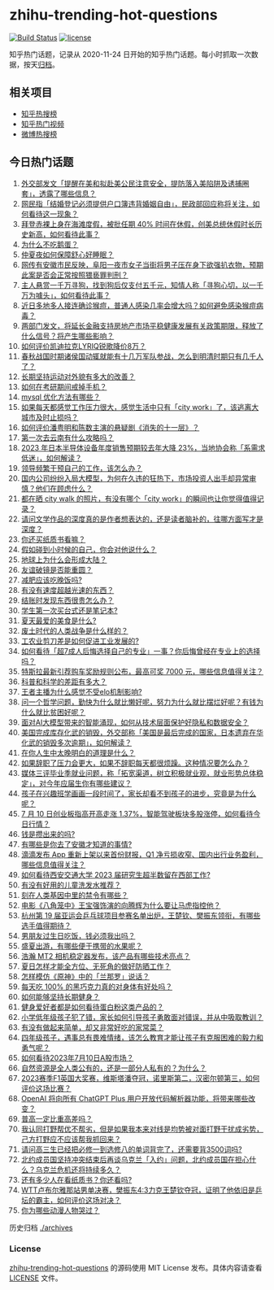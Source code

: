 # zhihu-trending-hot-questions

[![Build Status](https://github.com/justjavac/zhihu-trending-hot-questions/workflows/ci/badge.svg?branch=master)](https://github.com/justjavac/zhihu-trending-hot-questions/actions)
[![license](https://img.shields.io/github/license/justjavac/zhihu-trending-hot-questions)](https://github.com/justjavac/zhihu-trending-hot-questions/blob/master/LICENSE)

知乎热门话题，记录从 2020-11-24
日开始的知乎热门话题。每小时抓取一次数据，按天[归档](./archives)。

## 相关项目

- [知乎热搜榜](https://github.com/justjavac/zhihu-trending-top-search)
- [知乎热门视频](https://github.com/justjavac/zhihu-trending-hot-video)
- [微博热搜榜](https://github.com/justjavac/weibo-trending-hot-search)

## 今日热门话题

<!-- BEGIN -->
<!-- 最后更新时间 Tue Jul 11 2023 07:19:46 GMT+0800 (China Standard Time) -->

1. [外交部发文「提醒在美和拟赴美公民注意安全，提防落入美陷阱及诱捕圈套」，透露了哪些信息？](https://www.zhihu.com/question/611368351)
1. [网民指「结婚登记必须提供户口簿违背婚姻自由」，民政部回应称将关注，如何看待这一现象？](https://www.zhihu.com/question/611310583)
1. [拜登赤裸上身在海滩度假，被批任期 40% 时间在休假，创美总统休假时长历史新高，如何看待此事？](https://www.zhihu.com/question/611322540)
1. [为什么不吃鹅蛋？](https://www.zhihu.com/question/334887852)
1. [仲夏夜如何保障舒心好睡眠？](https://www.zhihu.com/question/603623781)
1. [网传有安徽市民反映，阜阳一夜市女子当街将男子压在身下欲强扒衣物，预期此案是否会正常按照猥亵罪判刑？](https://www.zhihu.com/question/611354606)
1. [主人悬赏一千万寻狗，找到狗后仅支付五千元，知情人称「寻狗心切，以一千万为噱头」，如何看待此事？](https://www.zhihu.com/question/611291798)
1. [近日多地多人接连确诊猴痘，普通人感染几率会增大吗？如何避免感染猴痘病毒？](https://www.zhihu.com/question/611035533)
1. [两部门发文，将延长金融支持房地产市场平稳健康发展有关政策期限，释放了什么信号？将产生哪些影响？](https://www.zhihu.com/question/611373099)
1. [如何评价凯迪拉克LYRIQ锐歌降价8万？](https://www.zhihu.com/question/611313842)
1. [春秋战国时期诸侯国动辄就能有十几万军队参战，怎么到明清时期只有几千人了？](https://www.zhihu.com/question/611197393)
1. [长期坚持运动对外貌有多大的改善？](https://www.zhihu.com/question/585683617)
1. [如何在考研期间戒掉手机？](https://www.zhihu.com/question/458803547)
1. [mysql 优化方法有哪些？](https://www.zhihu.com/question/486575193)
1. [如果每天都感觉工作压力很大，感觉生活中只有「city work」了，该逃离大城市及时止损吗？](https://www.zhihu.com/question/611350258)
1. [如何评价潘粤明和陈数主演的悬疑剧《消失的十一层》？](https://www.zhihu.com/question/610669734)
1. [第一次去云南有什么攻略吗？](https://www.zhihu.com/question/546572662)
1. [2023 年日本半导体设备年度销售预期较去年大降 23%，当地协会称「系需求低迷」，如何解读？](https://www.zhihu.com/question/611340778)
1. [领导频繁干预自己的工作，该怎么办？](https://www.zhihu.com/question/610490646)
1. [国内公司纷纷入局大模型，为何在久违的狂热下，市场投资人出手却异常审慎？他们在顾虑什么？](https://www.zhihu.com/question/611201218)
1. [都在晒 city walk 的照片，有没有哪个「city work」的瞬间也让你觉得值得记录？](https://www.zhihu.com/question/610473672)
1. [请问文学作品的深度真的是作者想表达的，还是读者脑补的，往哪方面写才是深度？](https://www.zhihu.com/question/610820505)
1. [你还买纸质书看嘛？](https://www.zhihu.com/question/608733404)
1. [假如碰到小时候的自己，你会对他说什么？](https://www.zhihu.com/question/595464582)
1. [地球上为什么会形成大陆？](https://www.zhihu.com/question/610339168)
1. [友谊破镜是否能重圆？](https://www.zhihu.com/question/609081734)
1. [减肥应该吃晚饭吗?](https://www.zhihu.com/question/609717183)
1. [有没有速度超越光速的东西？](https://www.zhihu.com/question/603923150)
1. [结账时发现东西很贵怎么办？](https://www.zhihu.com/question/287356623)
1. [学生第一次买台式还是笔记本?](https://www.zhihu.com/question/608408433)
1. [夏天最爱的美食是什么?](https://www.zhihu.com/question/609581574)
1. [废土时代的人类战争是什么样的？](https://www.zhihu.com/question/516825186)
1. [工农业剪刀差是如何促进工业发展的?](https://www.zhihu.com/question/557559100)
1. [如何看待「超7成人后悔选择自己的专业」一事？你后悔曾经在专业上的选择吗？](https://www.zhihu.com/question/611314897)
1. [特斯拉最新引荐购车奖励规则公布，最高可奖 7000 元，哪些信息值得关注？](https://www.zhihu.com/question/611291930)
1. [科普和科学的差距有多大？](https://www.zhihu.com/question/608370850)
1. [王者主播为什么感觉不受elo机制影响?](https://www.zhihu.com/question/604482083)
1. [问一个哲学问题，勤快为什么就比懒好呢，努力为什么就比摆烂好呢？有钱为什么就比贫困好呢？](https://www.zhihu.com/question/606491841)
1. [面对AI大模型带来的智能涌现，如何从技术层面保护好隐私和数据安全？](https://www.zhihu.com/question/611314964)
1. [美国完成库存化武的销毁，外交部称「美国是最后完成的国家，日本遗弃在华化武的销毁多次逾期」，如何解读？](https://www.zhihu.com/question/611347132)
1. [在你人生中太晚明白的道理是什么？](https://www.zhihu.com/question/607506219)
1. [如果辞职了压力会更大，如果不辞职每天都很烦躁。这种情况要怎么办？](https://www.zhihu.com/question/599684561)
1. [媒体三评毕业季就业问题，称「拓宽渠道，树立积极就业观，就业形势总体稳定」，对今年应届生你有哪些建议？](https://www.zhihu.com/question/611313092)
1. [孩子在兴趣班学画画一段时间了，家长却看不到孩子的进步，究竟是为什么呢？](https://www.zhihu.com/question/609312178)
1. [7 月 10 日创业板指高开高走涨 1.37%，智能驾驶板块多股涨停，如何看待今日行情？](https://www.zhihu.com/question/611291937)
1. [钱是攒出来的吗?](https://www.zhihu.com/question/607979197)
1. [有哪些是你去了安徽才知道的事情?](https://www.zhihu.com/question/342694384)
1. [滴滴发布 App 重新上架以来首份财报，Q1 净亏损收窄、国内出行业务盈利，哪些信息值得关注？](https://www.zhihu.com/question/611281492)
1. [如何看待西安交通大学 2023 届研究生超半数留在西部工作?](https://www.zhihu.com/question/610800309)
1. [有没有好用的儿童洗发水推荐？](https://www.zhihu.com/question/375663345)
1. [刻在人类基因中里的禁令有哪些？](https://www.zhihu.com/question/602124752)
1. [电影《八角笼中》王宝强饰演的向腾辉为什么要让马虎指控他？](https://www.zhihu.com/question/609865617)
1. [杭州第 19 届亚运会乒乓球项目参赛名单出炉，王楚钦、樊振东领衔，有哪些选手值得期待？](https://www.zhihu.com/question/611305090)
1. [男朋友过生日吃饭，钱必须我出吗？](https://www.zhihu.com/question/610611754)
1. [盛夏出游，有哪些便于携带的水果呢？](https://www.zhihu.com/question/606108231)
1. [浩瀚 MT2 相机稳定器发布，该产品有哪些技术亮点？](https://www.zhihu.com/question/603877527)
1. [夏日怎样才能全方位、无死角的做好防晒工作？](https://www.zhihu.com/question/609577745)
1. [怎样模仿《原神》中的「兰那罗」说话？](https://www.zhihu.com/question/557375877)
1. [每天吃 100% 的黑巧克力真的对身体有好处吗？](https://www.zhihu.com/question/536065533)
1. [如何能够坚持长期健身？](https://www.zhihu.com/question/608157144)
1. [健身爱好者都是如何看待蛋白粉这类产品的？](https://www.zhihu.com/question/610538692)
1. [小学低年级孩子犯了错，家长如何引导孩子勇敢面对错误，并从中吸取教训？](https://www.zhihu.com/question/607556751)
1. [有没有做起来简单，却又非常好吃的家常菜？](https://www.zhihu.com/question/608585302)
1. [四年级孩子，遇事总有畏难情绪，该怎么教育才能让孩子有克服困难的毅力和勇气呢？](https://www.zhihu.com/question/610415109)
1. [如何看待2023年7月10日A股市场？](https://www.zhihu.com/question/611286756)
1. [自然资源是全人类公有的，还是一部分人私有的？为什么？](https://www.zhihu.com/question/588869324)
1. [2023赛季F1英国大奖赛，维斯塔潘夺冠，诺里斯第二，汉密尔顿第三，如何评价这场比赛？](https://www.zhihu.com/question/611238148)
1. [OpenAI 将向所有 ChatGPT Plus 用户开放代码解析器功能，将带来哪些改变？](https://www.zhihu.com/question/611024514)
1. [普高一定比重高差吗？](https://www.zhihu.com/question/608330038)
1. [我认同打野帮优不帮劣，但是如果我本来对线是均势被对面打野干扰成劣势，己方打野应不应该帮我抓回来？](https://www.zhihu.com/question/610790132)
1. [请问高三生已经把必修一到选修八的单词背完了，还需要背3500词吗?](https://www.zhihu.com/question/600066807)
1. [北约成员国坚持冲突结束后再谈乌克兰「入约」问题，北约成员国在担心什么？乌克兰危机还将持续多久？](https://www.zhihu.com/question/611285742)
1. [还有多少人在看纸质书？你还看吗?](https://www.zhihu.com/question/608434108)
1. [WTT卢布尔雅那站男单决赛，樊振东4:3力克王楚钦夺冠，证明了他依旧是乒坛的霸主，如何评价这场对决？](https://www.zhihu.com/question/611262204)
1. [你为哪些动漫人物哭过？](https://www.zhihu.com/question/605322477)

<!-- END -->

历史归档 [./archives](./archives)

### License

[zhihu-trending-hot-questions](https://github.com/justjavac/zhihu-trending-hot-questions)
的源码使用 MIT License 发布。具体内容请查看 [LICENSE](./LICENSE) 文件。
